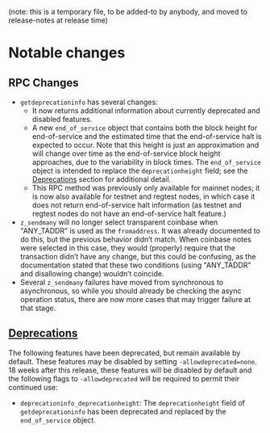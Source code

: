 (note: this is a temporary file, to be added-to by anybody, and moved to
release-notes at release time)

Notable changes
===============

RPC Changes
-----------

- `getdeprecationinfo` has several changes:
  - It now returns additional information about currently deprecated and
    disabled features.
  - A new `end_of_service` object that contains both the block height for
    end-of-service and the estimated time that the end-of-service halt is
    expected to occur. Note that this height is just an approximation and
    will change over time as the end-of-service block height approaches,
    due to the variability in block times. The
    `end_of_service` object is intended to replace the `deprecationheight`
    field; see the [Deprecations](#deprecations) section for additional detail.
  - This RPC method was previously only available for mainnet nodes; it is now
    also available for testnet and regtest nodes, in which case it does not
    return end-of-service halt information (as testnet and regtest nodes do not
    have an end-of-service halt feature.)
- `z_sendmany` will no longer select transparent coinbase when "ANY\_TADDR" is
  used as the `fromaddress`. It was already documented to do this, but the
  previous behavior didn’t match. When coinbase notes were selected in this
  case, they would (properly) require that the transaction didn’t have any
  change, but this could be confusing, as the documentation stated that these
  two conditions (using "ANY\_TADDR" and disallowing change) wouldn’t coincide.
- Several `z_sendmany` failures have moved from synchronous to asynchronous, so
  while you should already be checking the async operation status, there are now
  more cases that may trigger failure at that stage.

[Deprecations](https://zcash.github.io/zcash/user/deprecation.html)
--------------

The following features have been deprecated, but remain available by default.
These features may be disabled by setting `-allowdeprecated=none`. 18 weeks
after this release, these features will be disabled by default and the following
flags to `-allowdeprecated` will be required to permit their continued use:

- `deprecationinfo_deprecationheight`: The `deprecationheight` field of
  `getdeprecationinfo` has been deprecated and replaced by the `end_of_service`
  object.
